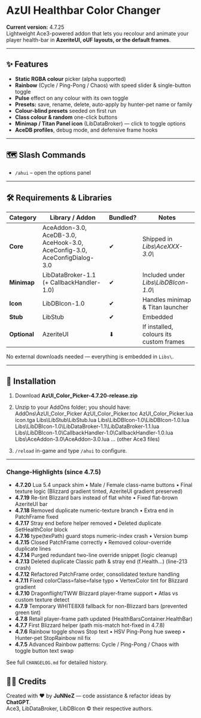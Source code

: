# AzUI Healthbar Color Changer

**Current version:** 4.7.25  
Lightweight Ace3-powered addon that lets you recolour and animate your player health-bar in **AzeriteUI, oUF layouts, or the default frames**.

---

## ✨ Features
* **Static RGBA colour** picker (alpha supported)
* **Rainbow** (Cycle / Ping-Pong / Chaos) with speed slider & single-button toggle
* **Pulse** effect on any colour with its own toggle
* **Presets:** save, rename, delete, auto-apply by hunter-pet name or family
* **Colour-blind presets** seeded on first run
* **Class colour & random** one-click buttons
* **Minimap / Titan Panel icon** (LibDataBroker) — click to toggle options
* **AceDB profiles**, debug mode, and defensive frame hooks

---

## 🗺️ Slash Commands
* `/ahui` – open the options panel

---

## 🛠️ Requirements & Libraries

| Category      | Library / Addon                                                          | Bundled? | Notes                                   |
|---------------|--------------------------------------------------------------------------|----------|-----------------------------------------|
| **Core**      | AceAddon-3.0, AceDB-3.0, AceHook-3.0, AceConfig-3.0, AceConfigDialog-3.0 | ✔ | Shipped in *Libs\\AceXXX-3.0\\* |
| **Minimap**   | LibDataBroker-1.1 (+ CallbackHandler-1.0)                                | ✔ | Included under *Libs\\LibDBIcon-1.0\\* |
| **Icon**      | LibDBIcon-1.0                                                            | ✔ | Handles minimap & Titan launcher        |
| **Stub**      | LibStub                                                                  | ✔ | Embedded                                |
| **Optional**  | AzeriteUI                                                                | ⬇ | If installed, colours its custom frames |

No external downloads needed — everything is embedded in `Libs\`.

---

## 📂 Installation
1. Download **AzUI_Color_Picker-4.7.20-release.zip**  
2. Unzip to your AddOns folder; you should have:
AddOns\AzUI_Color_Picker
AzUI_Color_Picker.toc
AzUI_Color_Picker.lua
icon.tga
Libs\LibStub\LibStub.lua
Libs\LibDBIcon-1.0\LibDBIcon-1.0.lua
Libs\LibDBIcon-1.0\LibDataBroker-1.1\LibDataBroker-1.1.lua
Libs\LibDBIcon-1.0\CallbackHandler-1.0\CallbackHandler-1.0.lua
Libs\AceAddon-3.0\AceAddon-3.0.lua
… (other Ace3 files)

3. `/reload` in-game and type `/ahui` to configure.

---

### Change-Highlights (since 4.7.5)

* **4.7.20**  Lua 5.4 unpack shim • Male / Female class-name buttons • Final texture logic (Blizzard gradient tinted, AzeriteUI gradient preserved)
* **4.7.19**  Re-tint Blizzard bars instead of flat white • Fixed flat-brown AzeriteUI bar
* **4.7.18**  Removed duplicate numeric-texture branch • Extra end in PatchFrame fixed
* **4.7.17**  Stray end before helper removed • Deleted duplicate SetHealthColor block
* **4.7.16**  type(texPath) guard stops numeric-index crash • Version bump
* **4.7.15**  Closed PatchFrame correctly • Removed colour-override duplicate lines
* **4.7.14**  Purged redundant two-line override snippet (logic cleanup)
* **4.7.13**  Deleted duplicate Classic path & stray end (f.Health…) (line-213 crash)
* **4.7.12**  Refactored PatchFrame order, consolidated texture handling
* **4.7.11**  Fixed colorClass=false=false typo • VertexColor tint for Blizzard gradient
* **4.7.10**  Dragonflight/TWW Blizzard player-frame support • Atlas vs custom texture detect
* **4.7.9**  Temporary WHITE8X8 fallback for non-Blizzard bars (prevented green tint)
* **4.7.8**  Retail player-frame path updated (HealthBarsContainer.HealthBar)
* **4.7.7**  First Blizzard helper (path mis-match hot-fixed in 4.7.8)
* **4.7.6**  Rainbow toggle shows Stop text • HSV Ping-Pong hue sweep • Hunter-pet StopRainbow nil fix
* **4.7.5**  Advanced Rainbow patterns: Cycle / Ping-Pong / Chaos with toggle button text swap

See full `CHANGELOG.md` for detailed history.

## 👨‍💻 Credits
Created with ❤️ by **JuNNeZ** — code assistance & refactor ideas by **ChatGPT**.  
Ace3, LibDataBroker, LibDBIcon © their respective authors.
